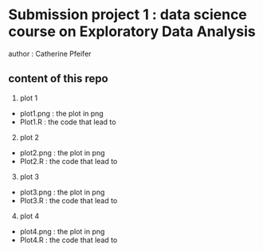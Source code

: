 # Submission project 1 : data science course on Exploratory Data Analysis

author : Catherine Pfeifer 

## content of this repo
1. plot 1
+ plot1.png : the plot in png
+  Plot1.R : the code that lead to 
2. plot 2
+ plot2.png : the plot in png
+  Plot2.R : the code that lead to 
3. plot 3
+  plot3.png : the plot in png
+  Plot3.R : the code that lead to 
4. plot 4
+  plot4.png : the plot in png
+  Plot4.R : the code that lead to 
